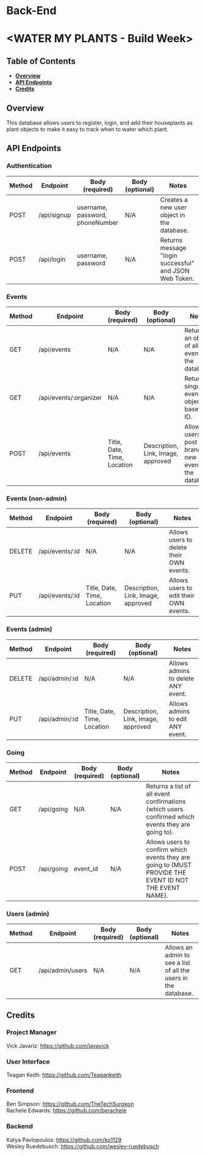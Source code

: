 # Back-End

# <WATER MY PLANTS - Build Week>
## Table of Contents
- **[Overview](#overview)**<br>
- **[API Endpoints](#api-endpoints)**<br>
- **[Credits](#credits)**<br>
## <a name='overview'></a>Overview
This database allows users to register, login, and add their houseplants as plant objects to make it easy to track when to water which plant.
## API Endpoints
### Authentication
Method | Endpoint | Body (required) | Body (optional) | Notes
| ----- | ----------------- | -------------------- | --------------------- | ------------------ |
POST | /api/signup | username, password, phoneNumber | N/A | Creates a new user object in the database. |
POST | /api/login |  username, password | N/A | Returns message "login successful" and JSON Web Token. |
### Events
Method | Endpoint | Body (required) | Body (optional) | Notes
| ----- | ----------------- | -------------------- | --------------------- | ------------------ |
GET | /api/events | N/A | N/A | Returns an object of all the events in the database. |
GET | /api/events/:organizer | N/A | N/A | Returns a singular event object based on ID. |
POST | /api/events | Title, Date, Time, Location | Description, Link, Image, approved | Allows users to post brand new events to the database. |
### Events (non-admin)
Method | Endpoint | Body (required) | Body (optional) | Notes
| ----- | ----------------- | -------------------- | --------------------- | ------------------ |
DELETE | /api/events/:id | N/A | N/A | Allows users to delete their OWN events. |
PUT | /api/events/:id | Title, Date, Time, Location | Description, Link, Image, approved | Allows users to edit their OWN events. |
### Events (admin)
Method | Endpoint | Body (required) | Body (optional) | Notes
| ----- | ----------------- | -------------------- | --------------------- | ------------------ |
DELETE | /api/admin/:id | N/A | N/A | Allows admins to delete ANY event. |
PUT | /api/admin/:id | Title, Date, Time, Location | Description, Link, Image, approved | Allows admins to edit ANY event. |
### Going
Method | Endpoint | Body (required) | Body (optional) | Notes
| ----- | ----------------- | -------------------- | --------------------- | ------------------ |
GET | /api/going | N/A | N/A | Returns a list of all event confirmations (which users confirmed which events they are going to). |
POST | /api/going | event_id | N/A | Allows users to confirm which events they are going to (MUST PROVIDE THE EVENT ID NOT THE EVENT NAME). |
### Users (admin)
Method | Endpoint | Body (required) | Body (optional) | Notes
| ----- | ----------------- | -------------------- | --------------------- | ------------------ |
GET | /api/admin/users | N/A | N/A | Allows an admin to see a list of all the users in the database. |
## Credits
### Project Manager
Vick Javariz: https://github.com/javavick
### User Interface
Teagan Keith: https://github.com/Teagankeith
### Frontend
Ben Simpson: https://github.com/TheTechSurgeon <br>
Rachele Edwards: https://github.com/berachele
### Backend
Katya Pavlopoulos: https://github.com/kp1129 <br>
Wesley Ruedebusch: https://github.com/wesley-ruedebusch